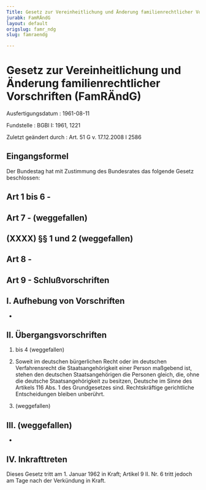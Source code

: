 ```yaml
---
Title: Gesetz zur Vereinheitlichung und Änderung familienrechtlicher Vorschriften
jurabk: FamRÄndG
layout: default
origslug: famr_ndg
slug: famraendg

---
```


# Gesetz zur Vereinheitlichung und Änderung familienrechtlicher Vorschriften (FamRÄndG)

Ausfertigungsdatum
:   1961-08-11

Fundstelle
:   BGBl I: 1961, 1221

Zuletzt geändert durch
:   Art. 51 G v. 17.12.2008 I 2586


## Eingangsformel

Der Bundestag hat mit Zustimmung des Bundesrates das folgende Gesetz beschlossen:


## Art 1 bis 6 - 



## Art 7 - (weggefallen)



## (XXXX) §§ 1 und 2 (weggefallen)



## Art 8 - 



## Art 9 - Schlußvorschriften



## I. Aufhebung von Vorschriften

-


## II. Übergangsvorschriften


1.  bis 4 (weggefallen)





5.  Soweit im deutschen bürgerlichen Recht oder im deutschen Verfahrensrecht die Staatsangehörigkeit einer Person maßgebend ist, stehen den deutschen Staatsangehörigen die Personen gleich, die, ohne die deutsche Staatsangehörigkeit zu besitzen, Deutsche im Sinne des Artikels 116 Abs. 1 des Grundgesetzes sind. Rechtskräftige gerichtliche Entscheidungen bleiben unberührt.


6.  (weggefallen)





## III. (weggefallen)

-


## IV. Inkrafttreten

Dieses Gesetz tritt am 1. Januar 1962 in Kraft; Artikel 9 II. Nr. 6 tritt jedoch am Tage nach der Verkündung in Kraft.


